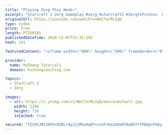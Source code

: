 ```yaml
---
title: "Playing Zurg This Week~"
excerpt: "Starcraft 2 Zerg Gameplay #zerg #starcraft2 #ZergVsProtoss  Coaching -------------------------------------------------------------------------- Website: https://www.hushangcoaching.com  Interested in Starcraft lessons? Check out my website! I would love to help you improve and reach your goals. I've"
originalUrl: https://youtube.com/watch?v=NeC7arRLIqQ
type: video
price: Free
length: PT25M18S
publishedDateTime: 2020-12-07T23:31:19Z
heat: 141

featuredContent: "<iframe width=\"800\" height=\"500\" frameborder=\"0\" src=\"https://www.youtube.com/embed/NeC7arRLIqQ\" allow=\"accelerometer; autoplay; encrypted-media; gyroscope; picture-in-picture\" allowfullscreen></iframe>"

provider:
  name: HuShang Tutorials
  domain: hushangcoaching.com

topics:
  - StarCraft 2
  - Zerg

images:
  - url: https://i.ytimg.com/vi/NeC7arRLIqQ/maxresdefault.jpg
    width: 1280
    height: 720
    isCached: true

secured: "FZCKkJNtzHYk+8ZDL+dyi2jMhuHaDT+vzXFcKa2GOxDTAa0hT+TPb6p+F6Qyi9LAshSw5ul/o+hDH9j3/hPxpm1r+BmI6GyLQIoPbnkSjgbotfA8ViX8xKo0NaND6pl7Jm+4Qlvd6IYWMUYOkn2FW/aFPsfMyetbDcuQuDdZA1KaaqXWBKgCmkpXVBldbZ+GKbUbQ1WEQmTVt2tTn/vbyFVgBb9tq8vnZuDJdQDwVAP8CoffWwZ3oogI6M8arwHo+gCVD8PjHMoG3Rk7aXJgF2tB1po7qwVfR5OJ0MGD8WyClrGx7hYhxYm44bmf7+jPM4meu51VZ4cuKjy1VwLkyzQohXk7TmqZgv3MolxnaU6qxCTZ7NocGJpRRgW7OyssbKRl0MJa96TgYDRBX8kPKQ==;fySBt2F5PedOlXnVUcy0XQ=="
---
```


